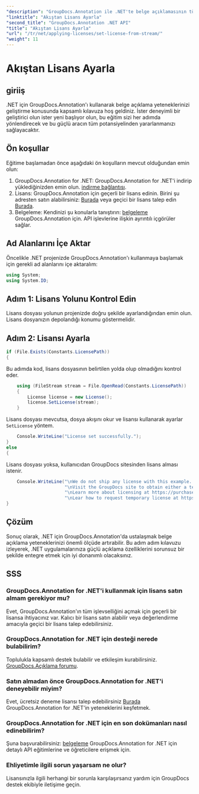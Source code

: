```yaml
---
"description": "GroupDocs.Annotation ile .NET'te belge açıklamasının tüm potansiyelini açığa çıkarın. Sorunsuz entegrasyon için adım adım kılavuzumuzu izleyin."
"linktitle": "Akıştan Lisans Ayarla"
"second_title": "GroupDocs.Annotation .NET API"
"title": "Akıştan Lisans Ayarla"
"url": "/tr/net/applying-licenses/set-license-from-stream/"
"weight": 11
---
```


# Akıştan Lisans Ayarla

## giriiş
.NET için GroupDocs.Annotation'ı kullanarak belge açıklama yeteneklerinizi geliştirme konusunda kapsamlı kılavuza hoş geldiniz. İster deneyimli bir geliştirici olun ister yeni başlıyor olun, bu eğitim sizi her adımda yönlendirecek ve bu güçlü aracın tüm potansiyelinden yararlanmanızı sağlayacaktır.
## Ön koşullar
Eğitime başlamadan önce aşağıdaki ön koşulların mevcut olduğundan emin olun:
1. GroupDocs.Annotation for .NET: GroupDocs.Annotation for .NET'i indirip yüklediğinizden emin olun. [indirme bağlantısı](https://releases.groupdocs.com/annotation/net/).
2. Lisans: GroupDocs.Annotation için geçerli bir lisans edinin. Birini şu adresten satın alabilirsiniz: [Burada](https://purchase.groupdocs.com/buy) veya geçici bir lisans talep edin [Burada](https://purchase.groupdocs.com/temporary-license/).
3. Belgeleme: Kendinizi şu konularla tanıştırın: [belgeleme](https://tutorials.groupdocs.com/annotation/net/) GroupDocs.Annotation için. API işlevlerine ilişkin ayrıntılı içgörüler sağlar.

## Ad Alanlarını İçe Aktar
Öncelikle .NET projenizde GroupDocs.Annotation'ı kullanmaya başlamak için gerekli ad alanlarını içe aktaralım:
```csharp
using System;
using System.IO;
```

## Adım 1: Lisans Yolunu Kontrol Edin
Lisans dosyası yolunun projenizde doğru şekilde ayarlandığından emin olun. Lisans dosyanızın depolandığı konumu göstermelidir.
## Adım 2: Lisansı Ayarla
```csharp
if (File.Exists(Constants.LicensePath))
{
```
Bu adımda kod, lisans dosyasının belirtilen yolda olup olmadığını kontrol eder.
```csharp
    using (FileStream stream = File.OpenRead(Constants.LicensePath))
    {
        License license = new License();
        license.SetLicense(stream);
    }
```
Lisans dosyası mevcutsa, dosya akışını okur ve lisansı kullanarak ayarlar `SetLicense` yöntem.
```csharp
    Console.WriteLine("License set successfully.");
}
else
{
```
Lisans dosyası yoksa, kullanıcıdan GroupDocs sitesinden lisans alması istenir.
```csharp
    Console.WriteLine("\nWe do not ship any license with this example. " +
                      "\nVisit the GroupDocs site to obtain either a temporary or permanent license. " +
                      "\nLearn more about licensing at https://purchase.groupdocs.com/faqs/licensing. " +
                      "\nLear how to request temporary license at https://purchase.groupdocs.com/geçici-lisans.");
}
```

## Çözüm
Sonuç olarak, .NET için GroupDocs.Annotation'da ustalaşmak belge açıklama yeteneklerinizi önemli ölçüde artırabilir. Bu adım adım kılavuzu izleyerek, .NET uygulamalarınıza güçlü açıklama özelliklerini sorunsuz bir şekilde entegre etmek için iyi donanımlı olacaksınız.
## SSS
### GroupDocs.Annotation for .NET'i kullanmak için lisans satın almam gerekiyor mu?
Evet, GroupDocs.Annotation'ın tüm işlevselliğini açmak için geçerli bir lisansa ihtiyacınız var. Kalıcı bir lisans satın alabilir veya değerlendirme amacıyla geçici bir lisans talep edebilirsiniz.
### GroupDocs.Annotation for .NET için desteği nerede bulabilirim?
Toplulukla kapsamlı destek bulabilir ve etkileşim kurabilirsiniz. [GroupDocs.Açıklama forumu](https://forum.groupdocs.com/c/annotation/10).
### Satın almadan önce GroupDocs.Annotation for .NET'i deneyebilir miyim?
Evet, ücretsiz deneme lisansı talep edebilirsiniz [Burada](https://releases.groupdocs.com/) GroupDocs.Annotation for .NET'in yeteneklerini keşfetmek.
### GroupDocs.Annotation for .NET için en son dokümanları nasıl edinebilirim?
Şuna başvurabilirsiniz: [belgeleme](https://tutorials.groupdocs.com/annotation/net/) GroupDocs.Annotation for .NET için detaylı API eğitimlerine ve öğreticilere erişmek için.
### Ehliyetimle ilgili sorun yaşarsam ne olur?
Lisansınızla ilgili herhangi bir sorunla karşılaşırsanız yardım için GroupDocs destek ekibiyle iletişime geçin.